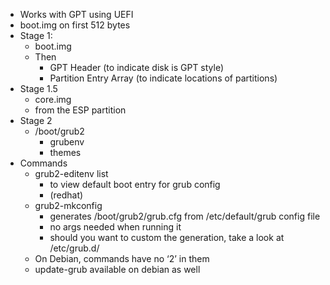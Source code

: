 - Works with GPT using UEFI
- boot.img on first 512 bytes
- Stage 1:
    - boot.img
    - Then
        - GPT Header (to indicate disk is GPT style)
        - Partition Entry Array (to indicate locations of partitions)
- Stage 1.5
    - core.img
    - from the ESP partition
- Stage 2
    - /boot/grub2
        - grubenv
        - themes
- Commands
    - grub2-editenv list
        - to view default boot entry for grub config
        - (redhat)
    - grub2-mkconfig
        - generates /boot/grub2/grub.cfg from /etc/default/grub config file
        - no args needed when running it
        - should you want to custom the generation, take a look at /etc/grub.d/
    - On Debian, commands have no ‘2’ in them
    - update-grub available on debian as well
